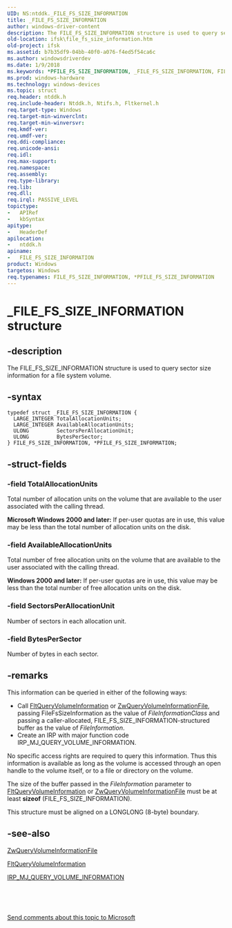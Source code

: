 ```yaml
---
UID: NS:ntddk._FILE_FS_SIZE_INFORMATION
title: _FILE_FS_SIZE_INFORMATION
author: windows-driver-content
description: The FILE_FS_SIZE_INFORMATION structure is used to query sector size information for a file system volume.
old-location: ifsk\file_fs_size_information.htm
old-project: ifsk
ms.assetid: b7b35df9-04bb-40f0-a076-f4ed5f54ca6c
ms.author: windowsdriverdev
ms.date: 1/9/2018
ms.keywords: *PFILE_FS_SIZE_INFORMATION, _FILE_FS_SIZE_INFORMATION, FILE_FS_SIZE_INFORMATION structure [Installable File System Drivers], ntddk/PFILE_FS_SIZE_INFORMATION, ifsk.file_fs_size_information, FILE_FS_SIZE_INFORMATION, fileinformationstructures_749eab67-2b42-4c11-a9a8-ef8ae9866f17.xml, PFILE_FS_SIZE_INFORMATION, ntddk/FILE_FS_SIZE_INFORMATION, PFILE_FS_SIZE_INFORMATION structure pointer [Installable File System Drivers]
ms.prod: windows-hardware
ms.technology: windows-devices
ms.topic: struct
req.header: ntddk.h
req.include-header: Ntddk.h, Ntifs.h, Fltkernel.h
req.target-type: Windows
req.target-min-winverclnt: 
req.target-min-winversvr: 
req.kmdf-ver: 
req.umdf-ver: 
req.ddi-compliance: 
req.unicode-ansi: 
req.idl: 
req.max-support: 
req.namespace: 
req.assembly: 
req.type-library: 
req.lib: 
req.dll: 
req.irql: PASSIVE_LEVEL
topictype: 
-	APIRef
-	kbSyntax
apitype: 
-	HeaderDef
apilocation: 
-	ntddk.h
apiname: 
-	FILE_FS_SIZE_INFORMATION
product: Windows
targetos: Windows
req.typenames: FILE_FS_SIZE_INFORMATION, *PFILE_FS_SIZE_INFORMATION
---
```


# _FILE_FS_SIZE_INFORMATION structure


## -description


The FILE_FS_SIZE_INFORMATION structure is used to query sector size information for a file system volume. 


## -syntax


````
typedef struct _FILE_FS_SIZE_INFORMATION {
  LARGE_INTEGER TotalAllocationUnits;
  LARGE_INTEGER AvailableAllocationUnits;
  ULONG         SectorsPerAllocationUnit;
  ULONG         BytesPerSector;
} FILE_FS_SIZE_INFORMATION, *PFILE_FS_SIZE_INFORMATION;
````


## -struct-fields




### -field TotalAllocationUnits

Total number of allocation units on the volume that are available to the user associated with the calling thread. 

<b>Microsoft Windows 2000 and later:</b> If per-user quotas are in use, this value may be less than the total number of allocation units on the disk. 


### -field AvailableAllocationUnits

Total number of free allocation units on the volume that are available to the user associated with the calling thread. 

<b>Windows 2000 and later:</b> If per-user quotas are in use, this value may be less than the total number of free allocation units on the disk. 


### -field SectorsPerAllocationUnit

Number of sectors in each allocation unit. 


### -field BytesPerSector

Number of bytes in each sector. 


## -remarks


This information can be queried in either of the following ways: 
<ul>
<li>
Call <a href="..\fltkernel\nf-fltkernel-fltqueryvolumeinformation.md">FltQueryVolumeInformation</a> or <a href="..\ntifs\nf-ntifs-zwqueryvolumeinformationfile.md">ZwQueryVolumeInformationFile</a>, passing FileFsSizeInformation as the value of <i>FileInformationClass</i> and passing a caller-allocated, FILE_FS_SIZE_INFORMATION-structured buffer as the value of <i>FileInformation</i>. 

</li>
<li>
Create an IRP with major function code IRP_MJ_QUERY_VOLUME_INFORMATION. 

</li>
</ul>No specific access rights are required to query this information. Thus this information is available as long as the volume is accessed through an open handle to the volume itself, or to a file or directory on the volume. 

The size of the buffer passed in the <i>FileInformation</i> parameter to <a href="..\fltkernel\nf-fltkernel-fltqueryvolumeinformation.md">FltQueryVolumeInformation</a> or <a href="..\ntifs\nf-ntifs-zwqueryvolumeinformationfile.md">ZwQueryVolumeInformationFile</a> must be at least <b>sizeof</b> (FILE_FS_SIZE_INFORMATION). 

This structure must be aligned on a LONGLONG (8-byte) boundary. 



## -see-also

<a href="..\ntifs\nf-ntifs-zwqueryvolumeinformationfile.md">ZwQueryVolumeInformationFile</a>

<a href="..\fltkernel\nf-fltkernel-fltqueryvolumeinformation.md">FltQueryVolumeInformation</a>

<a href="https://msdn.microsoft.com/library/windows/hardware/ff549318">IRP_MJ_QUERY_VOLUME_INFORMATION</a>

 

 

<a href="mailto:wsddocfb@microsoft.com?subject=Documentation%20feedback [ifsk\ifsk]:%20FILE_FS_SIZE_INFORMATION structure%20 RELEASE:%20(1/9/2018)&amp;body=%0A%0APRIVACY STATEMENT%0A%0AWe use your feedback to improve the documentation. We don't use your email address for any other purpose, and we'll remove your email address from our system after the issue that you're reporting is fixed. While we're working to fix this issue, we might send you an email message to ask for more info. Later, we might also send you an email message to let you know that we've addressed your feedback.%0A%0AFor more info about Microsoft's privacy policy, see http://privacy.microsoft.com/en-us/default.aspx." title="Send comments about this topic to Microsoft">Send comments about this topic to Microsoft</a>

